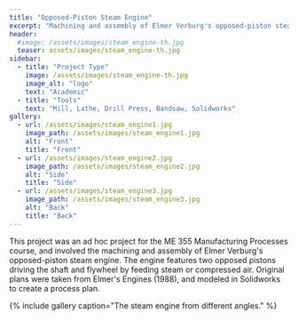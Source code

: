 ```yaml
---
title: "Opposed-Piston Steam Engine"
excerpt: "Machining and assembly of Elmer Verburg's opposed-piston steam engine."
header:
  #image: /assets/images/steam_engine-th.jpg
  teaser: assets/images/steam_engine-th.jpg
sidebar:
  - title: "Project Type"
    image: /assets/images/steam_engine-th.jpg
    image_alt: "logo"
    text: "Academic"
  - title: "Tools"
    text: "Mill, Lathe, Drill Press, Bandsaw, Solidworks"
gallery:
  - url: /assets/images/steam_engine1.jpg
    image_path: /assets/images/steam_engine1.jpg
    alt: "Front"
    title: "Front"
  - url: /assets/images/steam_engine2.jpg
    image_path: /assets/images/steam_engine2.jpg
    alt: "Side"
    title: "Side"
  - url: /assets/images/steam_engine3.jpg
    image_path: /assets/images/steam_engine3.jpg
    alt: "Back"
    title: "Back"
---
```


This project was an ad hoc project for the ME 355 Manufacturing Processes course, and involved the machining and assembly of Elmer Verburg's opposed-piston steam engine. The engine features two opposed pistons driving the shaft and flywheel by feeding steam or compressed air. Original plans were taken from Elmer's Engines (1988), and modeled in Solidworks to create a process plan.

{% include gallery caption="The steam engine from different angles." %}

